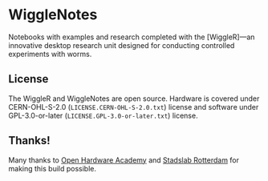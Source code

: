 # WiggleNotes

Notebooks with examples and research completed with the [WiggleR]—an innovative desktop research unit designed for conducting controlled experiments with worms.

## License

The WiggleR and WiggleNotes are open source. Hardware is covered under CERN-OHL-S-2.0 (`LICENSE.CERN-OHL-S-2.0.txt`) license and software under GPL-3.0-or-later (`LICENSE.GPL-3.0-or-later.txt`) license.

## Thanks!

Many thanks to [Open Hardware Academy](https://www.openhardware.academy/01_Welcome.html) and [Stadslab Rotterdam](https://stadslabrotterdam.nl/) for making this build possible.